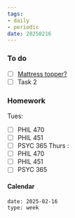 ```yaml
---
tags:
- daily
- periodic
date: 20250216
---
```


### To do
- [ ] [Mattress topper?](https://canada.foambymail.com/product/egg-crate-foam-topper.html)
- [ ] Task 2

### Homework
Tues:
- [ ] PHIL 470
- [ ] PHIL 451
- [ ] PSYC 365
Thurs :
- [ ] PHIL 470
- [ ] PHIL 451
- [ ] PSYC 365
#### Calendar
```gEvent
date: 2025-02-16
type: week
```


